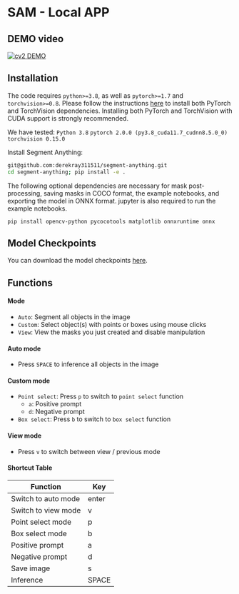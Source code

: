 # SAM - Local APP

## DEMO video
[![cv2 DEMO](https://img.youtube.com/vi/rCMvSxbb5Lc/0.jpg)](https://www.youtube.com/watch?v=rCMvSxbb5Lc)

## Installation
The code requires `python>=3.8`, as well as `pytorch>=1.7` and `torchvision>=0.8`. Please follow the instructions [here](https://pytorch.org/get-started/locally/) to install both PyTorch and TorchVision dependencies. Installing both PyTorch and TorchVision with CUDA support is strongly recommended.

We have tested:
`Python 3.8`
`pytorch 2.0.0 (py3.8_cuda11.7_cudnn8.5.0_0)`
`torchvision 0.15.0`

<!--PyQt5 version history Successfully installed PyQt5-Qt5-5.15.2 PyQt5-sip-12.11.1 pyqt5-5.15.9 -->

Install Segment Anything:
```bash
git@github.com:derekray311511/segment-anything.git
cd segment-anything; pip install -e .
```

The following optional dependencies are necessary for mask post-processing, saving masks in COCO format, the example notebooks, and exporting the model in ONNX format. jupyter is also required to run the example notebooks.
```bash!
pip install opencv-python pycocotools matplotlib onnxruntime onnx
```

## Model Checkpoints
You can download the model checkpoints [here](https://github.com/facebookresearch/segment-anything#model-checkpoints).

## Functions

#### Mode
- `Auto`: Segment all objects in the image
- `Custom`: Select object(s) with points or boxes using mouse clicks
- `View`: View the masks you just created and disable manipulation

#### Auto mode
- Press `SPACE` to inference all objects in the image

#### Custom mode
- `Point select`: Press `p` to switch to `point select` function
    - `a`: Positive prompt
    - `d`: Negative prompt
- `Box select`: Press `b` to switch to `box select` function

#### View mode
- Press `v` to switch between view / previous mode

#### Shortcut Table

|      Function       |     Key    |
| ----------          | ---------- |
|Switch to auto mode  |    enter   |
|Switch to view mode  |      v     |
|Point select mode    |      p     |
|Box select mode      |      b     |
|Positive prompt      |      a     |
|Negative prompt      |      d     |
|Save image           |      s     |
|Inference            |    SPACE   |

